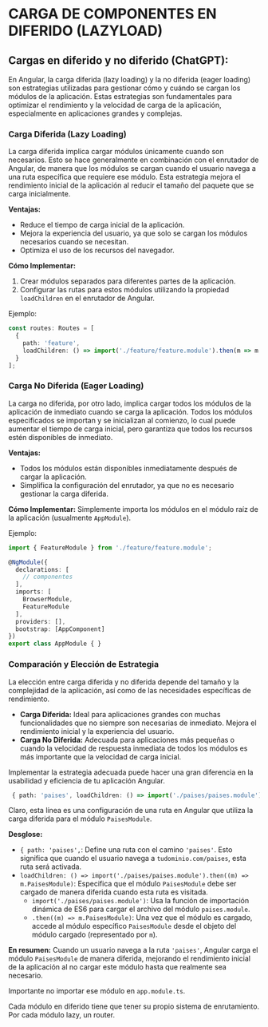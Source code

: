 # CARGA DE COMPONENTES EN DIFERIDO (LAZYLOAD)
## Cargas en diferido y no diferido (ChatGPT):
En Angular, la carga diferida (lazy loading) y la no diferida (eager loading) son estrategias utilizadas para gestionar cómo y cuándo se cargan los módulos de la aplicación. Estas estrategias son fundamentales para optimizar el rendimiento y la velocidad de carga de la aplicación, especialmente en aplicaciones grandes y complejas.

### Carga Diferida (Lazy Loading)

La carga diferida implica cargar módulos únicamente cuando son necesarios. Esto se hace generalmente en combinación con el enrutador de Angular, de manera que los módulos se cargan cuando el usuario navega a una ruta específica que requiere ese módulo. Esta estrategia mejora el rendimiento inicial de la aplicación al reducir el tamaño del paquete que se carga inicialmente.

**Ventajas:**
- Reduce el tiempo de carga inicial de la aplicación.
- Mejora la experiencia del usuario, ya que solo se cargan los módulos necesarios cuando se necesitan.
- Optimiza el uso de los recursos del navegador.

**Cómo Implementar:**
1. Crear módulos separados para diferentes partes de la aplicación.
2. Configurar las rutas para estos módulos utilizando la propiedad `loadChildren` en el enrutador de Angular.

Ejemplo:
```typescript
const routes: Routes = [
  {
    path: 'feature',
    loadChildren: () => import('./feature/feature.module').then(m => m.FeatureModule)
  }
];
```

### Carga No Diferida (Eager Loading)

La carga no diferida, por otro lado, implica cargar todos los módulos de la aplicación de inmediato cuando se carga la aplicación. Todos los módulos especificados se importan y se inicializan al comienzo, lo cual puede aumentar el tiempo de carga inicial, pero garantiza que todos los recursos estén disponibles de inmediato.

**Ventajas:**
- Todos los módulos están disponibles inmediatamente después de cargar la aplicación.
- Simplifica la configuración del enrutador, ya que no es necesario gestionar la carga diferida.

**Cómo Implementar:**
Simplemente importa los módulos en el módulo raíz de la aplicación (usualmente `AppModule`).

Ejemplo:
```typescript
import { FeatureModule } from './feature/feature.module';

@NgModule({
  declarations: [
    // componentes
  ],
  imports: [
    BrowserModule,
    FeatureModule
  ],
  providers: [],
  bootstrap: [AppComponent]
})
export class AppModule { }
```

### Comparación y Elección de Estrategia

La elección entre carga diferida y no diferida depende del tamaño y la complejidad de la aplicación, así como de las necesidades específicas de rendimiento.

- **Carga Diferida:** Ideal para aplicaciones grandes con muchas funcionalidades que no siempre son necesarias de inmediato. Mejora el rendimiento inicial y la experiencia del usuario.
- **Carga No Diferida:** Adecuada para aplicaciones más pequeñas o cuando la velocidad de respuesta inmediata de todos los módulos es más importante que la velocidad de carga inicial.

Implementar la estrategia adecuada puede hacer una gran diferencia en la usabilidad y eficiencia de tu aplicación Angular.



```ts
 { path: 'paises', loadChildren: () => import('./paises/paises.module').then((m) => m.PaisesModule) },
```
Claro, esta línea es una configuración de una ruta en Angular que utiliza la carga diferida para el módulo `PaisesModule`.

**Desglose:**

- `{ path: 'paises',`: Define una ruta con el camino `'paises'`. Esto significa que cuando el usuario navega a `tudominio.com/paises`, esta ruta será activada.
- `loadChildren: () => import('./paises/paises.module').then((m) => m.PaisesModule)`: Especifica que el módulo `PaisesModule` debe ser cargado de manera diferida cuando esta ruta es visitada.
  - `import('./paises/paises.module')`: Usa la función de importación dinámica de ES6 para cargar el archivo del módulo `paises.module`.
  - `.then((m) => m.PaisesModule)`: Una vez que el módulo es cargado, accede al módulo específico `PaisesModule` desde el objeto del módulo cargado (representado por `m`).

**En resumen:** Cuando un usuario navega a la ruta `'paises'`, Angular carga el módulo `PaisesModule` de manera diferida, mejorando el rendimiento inicial de la aplicación al no cargar este módulo hasta que realmente sea necesario.

Importante no importar ese módulo en `app.module.ts`.

Cada módulo en diferido tiene que tener su propio sistema de enrutamiento.
Por cada módulo lazy, un router.
